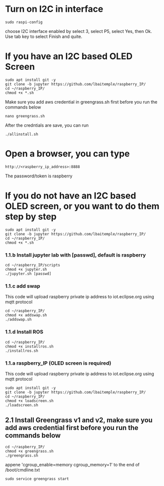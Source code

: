 # Turn on I2C in interface
```
sudo raspi-config
```
choose I2C interface enabled by select 3, select P5, select Yes, then Ok. Use tab key to select Finish and quite.

# If you have an I2C based OLED Screen
```
sudo apt install git -y
git clone -b jupyter https://github.com/lbaitemple/raspberry_IP/
cd ~/raspberry_IP/
chmod +x *.sh
```
 Make sure you add aws credential in greengrass.sh first before you run the commands below
```
nano greengrass.sh
```
After the credntials are save, you can run
```
./allinstall.sh
```

# Open a browser, you can type
```
http://<raspberry_ip_address>:8888
```
The password/token is raspberry

# If you do not have an I2C based OLED screen, or you want to do them step by step
```
sudo apt install git -y
git clone -b jupyter https://github.com/lbaitemple/raspberry_IP/
cd ~/raspberry_IP/
chmod +x *.sh
```

### 1.1.b Install jupyter lab with [passwd], default is raspberry
```
cd ~/raspberry_IP/scripts
chmod +x jupyter.sh
./jupyter.sh [passwd]
```

### 1.1.c add swap
This code will upload raspberry private ip address to iot.eclipse.org using mqtt protocol
```
cd ~/raspberry_IP/
chmod +x addswap.sh
./addswap.sh
```


### 1.1.d Install ROS

```
cd ~/raspberry_IP/
chmod +x installros.sh
./installros.sh
```

### 1.1.a raspberry_IP (OLED screen is required)
This code will upload raspberry private ip address to iot.eclipse.org using mqtt protocol
```
sudo apt install git -y
git clone -b jupyter https://github.com/lbaitemple/raspberry_IP/
cd ~/raspberry_IP/
chmod +x loadscreen.sh
./loadscreen.sh
```


## 2.1 Install Greengrass v1 and v2, make sure you add aws credential first before you run the commands below
```
cd ~/raspberry_IP/
chmod +x greengrass.sh
./greengrass.sh
```
appene 'cgroup_enable=memory cgroup_memory=1' to the end of /boot/cmdline.txt

```
sudo service greengrass start
```
